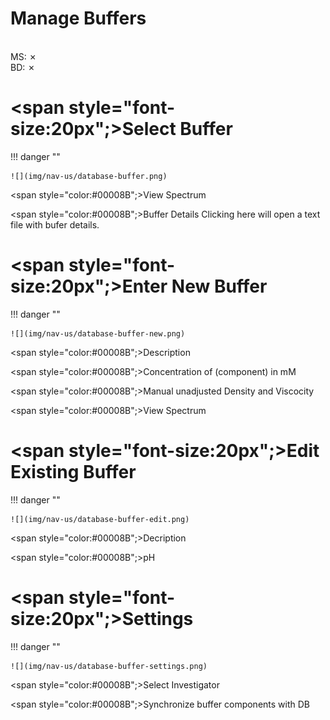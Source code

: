 # Manage Buffers
<br>
MS: &#x2717;
<br>
BD: &#x2717;

# <span style="font-size:20px";>Select Buffer</span>

!!! danger ""

    ![](img/nav-us/database-buffer.png)
    
<span style="color:#00008B";>View Spectrum</span>

<span style="color:#00008B";>Buffer Details</span> Clicking here will open a text file with bufer details.
   
# <span style="font-size:20px";>Enter New Buffer</span>

!!! danger ""

    ![](img/nav-us/database-buffer-new.png)
    
<span style="color:#00008B";>Description</span>

<span style="color:#00008B";>Concentration of (component) in mM</span>

<span style="color:#00008B";>Manual unadjusted Density and Viscocity</span>

<span style="color:#00008B";>View Spectrum</span>
    
# <span style="font-size:20px";>Edit Existing Buffer</span>

!!! danger ""

    ![](img/nav-us/database-buffer-edit.png)
    
<span style="color:#00008B";>Decription</span>

<span style="color:#00008B";>pH</span>
    
# <span style="font-size:20px";>Settings</span>

!!! danger ""

    ![](img/nav-us/database-buffer-settings.png)
    
<span style="color:#00008B";>Select Investigator</span>

<span style="color:#00008B";>Synchronize buffer components with DB</span>
    